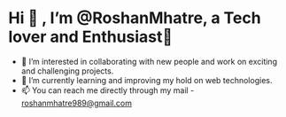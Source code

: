 # Hi 👋 , I’m @RoshanMhatre, a Tech lover and Enthusiast💖
- 👀 I’m interested in collaborating with new people and work on exciting and challenging projects.
- 🌱 I’m currently learning and improving my hold on web technologies.
- 📫 You can reach me directly through my mail - roshanmhatre989@gmail.com

<!---
RoshanMhatre/RoshanMhatre is a ✨ special ✨ repository because its `README.md` (this file) appears on your GitHub profile.
You can click the Preview link to take a look at your changes.
--->
